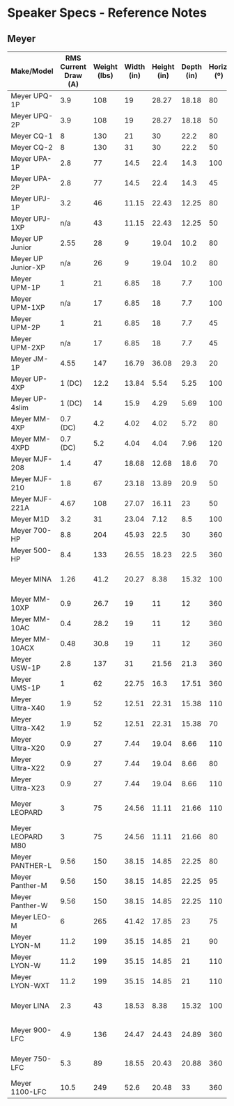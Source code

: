 # Speaker Specs - Reference Notes


## Meyer
|Make/Model        |RMS Current Draw (A)|Weight (lbs)|Width (in)|Height (in)|Depth (in)|Horiz. (º)|Vert. (º)|Horn Rotate|Peak SPL (dB)|Hardware               |
|------------------|--------------------|------------|----------|-----------|----------|----------|---------|-----------|-------------|-----------------------|
|Meyer UPQ-1P      |3.9                 |108         |19        |28.27      |18.18     |80        |50       |no         |136          |M10                    |
|Meyer UPQ-2P      |3.9                 |108         |19        |28.27      |18.18     |50        |50       |no         |136          |M10                    |
|Meyer CQ-1        |8                   |130         |21        |30         |22.2      |80        |40       |no         |136          |M10                    |
|Meyer CQ-2        |8                   |130         |31        |30         |22.2      |50        |40       |no         |139          |M10                    |
|Meyer UPA-1P      |2.8                 |77          |14.5      |22.4       |14.3      |100       |40       |no         |133          |M10                    |
|Meyer UPA-2P      |2.8                 |77          |14.5      |22.4       |14.3      |45        |45       |no         |133          |M10                    |
|Meyer UPJ-1P      |3.2                 |46          |11.15     |22.43      |12.25     |80        |50       |yes        |128          |M8                     |
|Meyer UPJ-1XP     |n/a                 |43          |11.15     |22.43      |12.25     |50        |80       |yes        |125          |M8                     |
|Meyer UP Junior   |2.55                |28          |9         |19.04      |10.2      |80        |50       |yes        |123.5        |M20                    |
|Meyer UP Junior-XP|n/a                 |26          |9         |19.04      |10.2      |80        |50       |yes        |126          |M8                     |
|Meyer UPM-1P      |1                   |21          |6.85      |18         |7.7       |100       |100      |no         |123          |M10                    |
|Meyer UPM-1XP     |n/a                 |17          |6.85      |18         |7.7       |100       |100      |no         |123          |M10                    |
|Meyer UPM-2P      |1                   |21          |6.85      |18         |7.7       |45        |45       |no         |123          |M10                    |
|Meyer UPM-2XP     |n/a                 |17          |6.85      |18         |7.7       |45        |45       |no         |123          |M10                    |
|Meyer JM-1P       |4.55                |147         |16.79     |36.08      |29.3      |20        |60       |no         |138          |M10                    |
|Meyer UP-4XP      |1 (DC)              |12.2        |13.84     |5.54       |5.25      |100       |100      |no         |121          |M10                    |
|Meyer UP-4slim    |1 (DC)              |14          |15.9      |4.29       |5.69      |100       |100      |no         |116.5        |M8                     |
|Meyer MM-4XP      |0.7 (DC)            |4.2         |4.02      |4.02       |5.72      |80        |80       |no         |113          |3/8"-16                |
|Meyer MM-4XPD     |0.7 (DC)            |5.2         |4.04      |4.04       |7.96      |120       |120      |no         |111.5        |3/8"-16                |
|Meyer MJF-208     |1.4                 |47          |18.68     |12.68      |18.6      |70        |50       |no         |n/a          |n/a                    |
|Meyer MJF-210     |1.8                 |67          |23.18     |13.89      |20.9      |50        |70       |no         |n/a          |n/a                    |
|Meyer MJF-221A    |4.67                |108         |27.07     |16.11      |23        |50        |50       |no         |139          |n/a                    |
|Meyer M1D         |3.2                 |31          |23.04     |7.12       |8.5       |100       |10       |no         |125          |n/a                    |
|Meyer 700-HP      |8.8                 |204         |45.93     |22.5       |30        |360       |360      |no         |139          |n/a                    |
|Meyer 500-HP      |8.4                 |133         |26.55     |18.23      |22.5      |360       |360      |no         |135          |n/a                    |
|Meyer MINA        |1.26                |41.2        |20.27     |8.38       |15.32     |100       |n/a      |no         |128          |MG-MINA/LINA Top Grid  |
|Meyer MM-10XP     |0.9                 |26.7        |19        |11         |12        |360       |360      |no         |123          |3/8" or M10            |
|Meyer MM-10AC     |0.4                 |28.2        |19        |11         |12        |360       |360      |no         |123          |3/8" or M10            |
|Meyer MM-10ACX    |0.48                |30.8        |19        |11         |12        |360       |360      |no         |123          |3/8" or M10            |
|Meyer USW-1P      |2.8                 |137         |31        |21.56      |21.3      |360       |360      |no         |135          |n/a                    |
|Meyer UMS-1P      |1                   |62          |22.75     |16.3       |17.51     |360       |360      |no         |127          |n/a                    |
|Meyer Ultra-X40   |1.9                 |52          |12.51     |22.31      |15.38     |110       |50       |yes        |138          |M8                     |
|Meyer Ultra-X42   |1.9                 |52          |12.51     |22.31      |15.38     |70        |50       |yes        |140          |M8                     |
|Meyer Ultra-X20   |0.9                 |27          |7.44      |19.04      |8.66      |110       |50       |yes        |127          |M8                     |
|Meyer Ultra-X22   |0.9                 |27          |7.44      |19.04      |8.66      |80        |50       |yes        |128.5        |M8                     |
|Meyer Ultra-X23   |0.9                 |27          |7.44      |19.04      |8.66      |110       |110      |no         |124          |M8                     |
|Meyer LEOPARD     |3                   |75          |24.56     |11.11      |21.66     |110       |n/a      |no         |142          |MG-LEOPARD/900 Top Grid|
|Meyer LEOPARD M80 |3                   |75          |24.56     |11.11      |21.66     |80        |n/a      |no         |142          |MG-LEOPARD/900 Top Grid|
|Meyer PANTHER-L   |9.56                |150         |38.15     |14.85      |22.25     |80        |n/a      |no         |150.5        |n/a                    |
|Meyer Panther-M   |9.56                |150         |38.15     |14.85      |22.25     |95        |n/a      |no         |150.5        |n/a                    |
|Meyer Panther-W   |9.56                |150         |38.15     |14.85      |22.25     |110       |n/a      |no         |149.5        |n/a                    |
|Meyer LEO-M       |6                   |265         |41.42     |17.85      |23        |75        |n/a      |no         |155          |MTG-LEO-M Top Grid     |
|Meyer LYON-M      |11.2                |199         |35.15     |14.85      |21        |90        |n/a      |no         |150          |MTG-LYON Top Grid      |
|Meyer LYON-W      |11.2                |199         |35.15     |14.85      |21        |110       |n/a      |no         |148          |MTG-LYON Top Grid      |
|Meyer LYON-WXT    |11.2                |199         |35.15     |14.85      |21        |110       |n/a      |no         |148          |MTG-LYON Top Grid      |
|Meyer LINA        |2.3                 |43          |18.53     |8.38       |15.32     |100       |n/a      |no         |138          |MG-MINA/LINA Top Grid  |
|Meyer 900-LFC     |4.9                 |136         |24.47     |24.43      |24.89     |360       |360      |no         |133          |MG-LEOPARD/900 Top Grid|
|Meyer 750-LFC     |5.3                 |89          |18.55     |20.43      |20.88     |360       |360      |no         |130.5        |MG-MINA/LINA Top Grid  |
|Meyer 1100-LFC    |10.5                |249         |52.6      |20.48      |33        |360       |360      |no         |140          |MTG-1100 Top Grid      |
